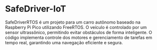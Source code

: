 # SafeDriver-IoT
SafeDriverRTOS é um projeto para um carro autônomo baseado na Raspberry Pi Pico utilizando FreeRTOS. O veículo é controlado por um sensor ultrassônico, permitindo evitar obstáculos de forma inteligente. O código implementa controle dos motores e gerenciamento de tarefas em tempo real, garantindo uma navegação eficiente e segura. 
